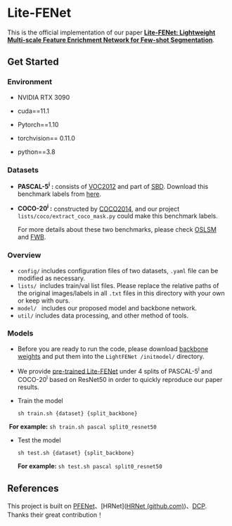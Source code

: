 # Lite-FENet

This is the official implementation of our paper [**Lite-FENet: Lightweight Multi-scale Feature Enrichment Network for Few-shot Segmentation**](). 



## Get Started

### Environment

- NVIDIA RTX 3090
- cuda==11.1

- Pytorch==1.10  

- torchvision== 0.11.0

- python==3.8


### Datasets

- **PASCAL-5<sup>i</sup> :** consists of [VOC2012](http://host.robots.ox.ac.uk/pascal/VOC/voc2012/) and part of [SBD](http://home.bharathh.info/pubs/codes/SBD/download.html). Download this benchmark labels from [here](https://drive.google.com/file/d/1nOpsl-Z1fntyFOqIxN_v26FR3ivHvJ7R/view?usp=sharing).

- **COCO-20<sup>i</sup> :** constructed by [COCO2014](https://cocodataset.org/#download), and our project `lists/coco/extract_coco_mask.py` could make this benchmark labels.

  For more details about these two benchmarks, please check [OSLSM](https://arxiv.org/abs/1709.03410) and [FWB](https://openaccess.thecvf.com/content_ICCV_2019/html/Nguyen_Feature_Weighting_and_Boosting_for_Few-Shot_Segmentation_ICCV_2019_paper.html).

### Overview

- `config/` includes configuration files of two datasets,  `.yaml` file can be modified as necessary.
- `lists/ `includes train/val list files. Please replace the relative paths of the original images/labels in all `.txt` files in this directory with your own or keep with ours.
- `model/ ` includes our proposed model and backbone network.
- `util/` includes data processing, and other method of tools.

### Models

- Before you are ready to run the code, please download [backbone weights](https://drive.google.com/drive/folders/1h7xtjI0BKEg6bFV1R4lDcgVWScG6qtBC?usp=sharing) and put them into the `LightFENet /initmodel/` directory.

- We provide [pre-trained Lite-FENet](https://drive.google.com/drive/folders/1Sj1wskORwgAA7-PbmgrSzCmGmun9JlAK?usp=sharing) under 4 splits of PASCAL-5<sup>i</sup> and COCO-20<sup>i</sup> based on ResNet50 in order to quickly reproduce our paper results.

- Train the model

  ```
  sh train.sh {dataset} {split_backbone}
  ```

​		**For example:** `sh train.sh pascal split0_resnet50 `

- Test the model

  ```
  sh test.sh {dataset} {split_backbone}
  ```

  **For example:** `sh test.sh pascal split0_resnet50 `



## References

This  project is built on [PFENet](https://github.com/Jia-Research-Lab/PFENet/)、[HRNet]([HRNet (github.com)](https://github.com/HRNet))、[DCP](https://github.com/chunbolang/DCP). Thanks their great contribution！